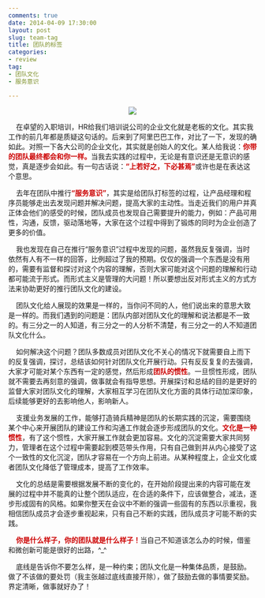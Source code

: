 ```yaml
---
comments: true
date: 2014-04-09 17:30:00
layout: post
slug: team-tag
title: 团队的标签
categories:
- review
tag:
- 团队文化
- 服务意识

---
```

<center><img src="http://longtask.com/images/team_tag.png" /> </center>
<p>&nbsp;&nbsp;&nbsp;&nbsp;在卓望的入职培训，HR给我们培训说公司的企业文化就是老板的文化。其实我工作的前几年都是质疑这句话的。后来到了阿里巴巴工作，对比了一下，发现的确如此。对照一下各大公司的企业文化，其实就是创始人的文化。某人给我说：<font color="#cc0000"><strong>你带的团队最终都会和你一样。</strong></font>当我去实践的过程中，无论是有意识还是无意识的感觉，真是逐步会如此。有一句古话说：<font color="#cc0000"><strong>“上若好之，下必甚焉”</strong></font>或许也是在表达这个意思。</p>
<p>&nbsp;&nbsp;&nbsp;&nbsp;去年在团队中推行<font color="#cc0000"><strong>“服务意识”</strong></font>，其实是给团队打标签的过程，让产品经理和程序员能够走出去发现问题并解决问题，提高大家的主动性。当走近我们的用户并真正体会他们的感受的时候，团队成员也发现自己需要提升的能力，例如：产品可用性，沟通，反馈，驱动落地等，大家在这个过程中得到了锻炼的同时为企业创造了更多的价值。</p>
<p>&nbsp;&nbsp;&nbsp;&nbsp;我也发现在自己在推行“服务意识”过程中发现的问题，虽然我反复强调，当时依然有人有不一样的回答，比例超过了我的预期。仅仅的强调一个东西是没有用的，需要有监督和探讨对这个内容的理解，否则大家可能对这个问题的理解和行动都可能流于形式。而形式主义是管理的大问题！所以要想出反对形式主义的方式方法来协助更好的推行团队文化的建设。</p>
<p>&nbsp;&nbsp;&nbsp;&nbsp;团队文化给人展现的效果是一样的，当你问不同的人，他们说出来的意思大致是一样的。而我们遇到的问题是：团队内部对团队文化的理解和说法都是不一致的。有三分之一的人知道，有三分之一的人分析不清楚，有三分之一的人不知道团队文化什么。</p>
<p>&nbsp;&nbsp;&nbsp;&nbsp;如何解决这个问题？团队多数成员对团队文化不关心的情况下就需要自上而下的反复强调，探讨，总结该如何针对团队文化开展行动。只有反反复复的去强调，大家才可能对某个东西有一定的感觉，然后形成<font color="#cc0000"><strong>团队的惯性</strong></font>。一旦惯性形成，团队就不需要去再刻意的强调，做事就会有指导思想。开展探讨和总结的目的是更好的监督大家对团队文化的理解，大家相互学习在团队文化方面的具体行动加深印象，后续能够更好的去影响他人，影响新人。</p>
<p>&nbsp;&nbsp;&nbsp;&nbsp;支援业务发展的工作，能够打造骑兵精神是团队的长期实践的沉淀，需要围绕某个中心来开展团队的建设工作和沟通工作就会逐步形成团队的文化。<font color="#cc0000"><strong>文化是一种惯性</strong></font>，有了这个惯性，大家开展工作就会更加容易。文化的沉淀需要大家共同努力，管理者在这个过程中需要起到模范带头作用，只有自己做到并从内心接受了这个一致性的文化沉淀，团队才容易在一个方向上前进。从某种程度上，企业文化或者团队文化降低了管理成本，提高了工作效率。</p>
<p>&nbsp;&nbsp;&nbsp;&nbsp;文化的总结是需要根据发展不断的变化的，在开始阶段提出来的内容可能在发展的过程中并不能真的让整个团队适应，在合适的条件下，应该做整合，减法，逐步形成固有的风格。如果你整天在会议中不断的强调一些固有的东西以示重视，我相信团队成员才会逐步重视起来，只有自己不断的实践，团队成员才可能不断的实践。</p>
<p>&nbsp;&nbsp;&nbsp;&nbsp;<font color="#cc0000"><strong>你是什么样子，你的团队就是什么样子！</strong></font>当自己不知道该怎么办的时候，借鉴和微创新可能是很好的出路，^_^</p>
<p>&nbsp;&nbsp;&nbsp;&nbsp;底线是告诉你不要怎么样，是一种约束；团队文化是一种集体品质，是鼓励。做了不该做的要处罚（我主张越过底线直接开除），做了鼓励去做的事情要奖励。界定清晰，做事就好办了！</p>
<p>&nbsp;&nbsp;&nbsp;&nbsp;</p>